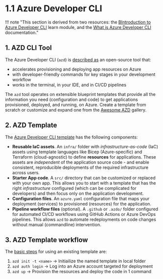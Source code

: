 # 1.1 Azure Developer CLI

!!! note "This section is derived from two resources: the [BIntroduction to Azure Developer CLI](https://learn.microsoft.com/en-us/training/modules/introduction-to-azure-developer-cli/) learn module, and the [What is Azure Developer CLI](https://learn.microsoft.com/en-us/azure/developer/azure-developer-cli/overview?tabs=windows) documentation."

## 1. AZD CLI Tool

The Azure Developer CLI (`azd`) is [described as](https://learn.microsoft.com/azure/developer/azure-developer-cli/overview?tabs=windows) an open-source tool that:

- accelerates provisioning and deploying app resources on Azure
- with developer-friendly commands for key stages in your development workflow
- works in the terminal, in your IDE, and in CI/CD pipelines

The `azd` tool operates on extensible blueprint templates that provide all the information you need (configuration and code) to get applications provisioned, deployed, and running, on Azure. Create a template from scratch or customize and expand one from the [Awesome AZD](https://learn.microsoft.com/en-us/azure/developer/azure-developer-cli/make-azd-compatible?pivots=azd-convert) gallery.


## 2. AZD Template

The [Azure Developer CLI template](https://learn.microsoft.com/azure/developer/azure-developer-cli/azd-templates?tabs=csharp) has the following components:

- **Reusable IaC assets**. An `infra/` folder with _infrastructure-as-code_ (IaC) assets using template languages like Bicep (Azure-specific) and Terraform (cloud-agnostic) to define **resources** for applications. These assets are _independent_ of the application source code - and enable consistent, reproducible deployments of the required infrastructure across users.
- **Starter App code**. A `src/` directory that can be customized or replaced with your own app. This allows you to start with a template that has the right _infrastructure_ configured (which can be complicated for developers) and then focus only on the application development.
- **Configuration files**. An `azure.yaml` configuration file that maps your deployment (services) to provisioned (resources) for the application.
- **Pipeline workflow files** (optional). A `.github` or `.azdo/` folder configured for automated CI/CD workflows using GitHub Actions or Azure DevOps pipelines. This allows `azd` to automate redeployments on code changes without manual (commandline) intervention.

## 3. AZD Template workflow

The [basic steps](https://learn.microsoft.com/en-us/azure/developer/azure-developer-cli/overview?tabs=windows#a-sample-azd-workflow) for using an existing template are:

1. `azd init -t <name>` → Initiailize the named template in local folder
2. `azd auth login` → Log into an Azure account targeted for deployment
3. `azd up` → Provision the resources and deploy the code in 1 command
